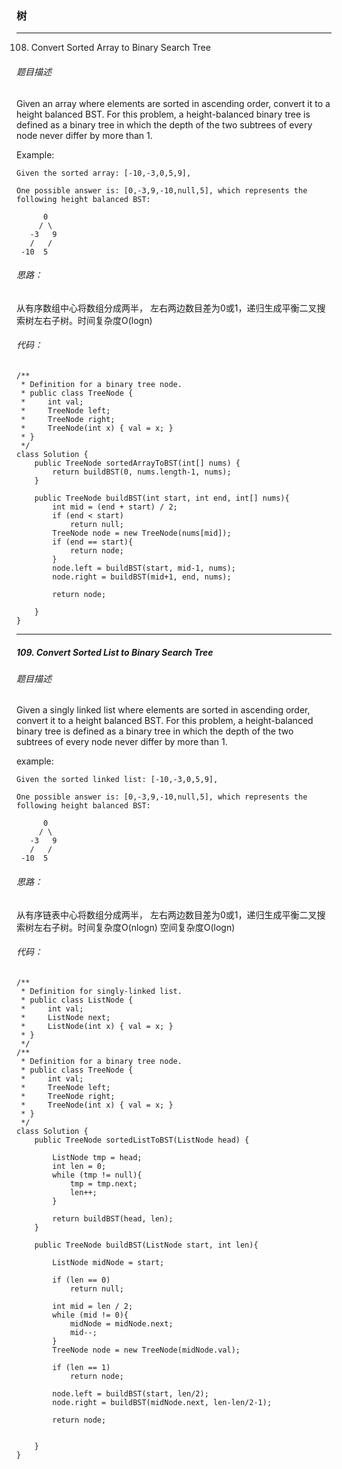 ### 树
---
108. Convert Sorted Array to Binary Search Tree

###### 题目描述
Given an array where elements are sorted in ascending order, convert it to a height balanced BST.
For this problem, a height-balanced binary tree is defined as a binary tree in which the depth of the two subtrees of every node never differ by more than 1.

Example:
```
Given the sorted array: [-10,-3,0,5,9],

One possible answer is: [0,-3,9,-10,null,5], which represents the following height balanced BST:

      0
     / \
   -3   9
   /   /
 -10  5
```
###### 思路：
  从有序数组中心将数组分成两半， 左右两边数目差为0或1，递归生成平衡二叉搜索树左右子树。时间复杂度O(logn)
  
###### 代码：
```
/**
 * Definition for a binary tree node.
 * public class TreeNode {
 *     int val;
 *     TreeNode left;
 *     TreeNode right;
 *     TreeNode(int x) { val = x; }
 * }
 */
class Solution {
    public TreeNode sortedArrayToBST(int[] nums) {
        return buildBST(0, nums.length-1, nums);
    }
    
    public TreeNode buildBST(int start, int end, int[] nums){
        int mid = (end + start) / 2;
        if (end < start)
            return null;
        TreeNode node = new TreeNode(nums[mid]);
        if (end == start){
            return node;
        }
        node.left = buildBST(start, mid-1, nums);
        node.right = buildBST(mid+1, end, nums);
        
        return node;
        
    }
}
```

---
##### 109. Convert Sorted List to Binary Search Tree

###### 题目描述
Given a singly linked list where elements are sorted in ascending order, convert it to a height balanced BST.
For this problem, a height-balanced binary tree is defined as a binary tree in which the depth of the two subtrees of every node never differ by more than 1.

example:
```
Given the sorted linked list: [-10,-3,0,5,9],

One possible answer is: [0,-3,9,-10,null,5], which represents the following height balanced BST:

      0
     / \
   -3   9
   /   /
 -10  5
```

###### 思路：
  从有序链表中心将数组分成两半， 左右两边数目差为0或1，递归生成平衡二叉搜索树左右子树。时间复杂度O(nlogn) 空间复杂度O(logn)
  
###### 代码：
```
/**
 * Definition for singly-linked list.
 * public class ListNode {
 *     int val;
 *     ListNode next;
 *     ListNode(int x) { val = x; }
 * }
 */
/**
 * Definition for a binary tree node.
 * public class TreeNode {
 *     int val;
 *     TreeNode left;
 *     TreeNode right;
 *     TreeNode(int x) { val = x; }
 * }
 */
class Solution {
    public TreeNode sortedListToBST(ListNode head) {
        
        ListNode tmp = head;
        int len = 0;
        while (tmp != null){
            tmp = tmp.next;
            len++;            
        }
        
        return buildBST(head, len);
    }
    
    public TreeNode buildBST(ListNode start, int len){
        
        ListNode midNode = start;
        
        if (len == 0)
            return null;
        
        int mid = len / 2;
        while (mid != 0){
            midNode = midNode.next;
            mid--;
        }
        TreeNode node = new TreeNode(midNode.val);
        
        if (len == 1)
            return node;
        
        node.left = buildBST(start, len/2);
        node.right = buildBST(midNode.next, len-len/2-1);
        
        return node;
        
            
    }
}
```
